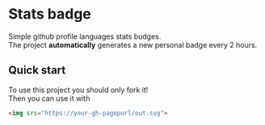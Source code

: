 # Stats badge

Simple github profile languages stats budges.\
The project __automatically__ generates a new personal badge every 2 hours.

## Quick start
To use this project you should only fork it!\
Then you can use it with
```html
<img src="https://your-gh-pagepurl/out.svg">
```
